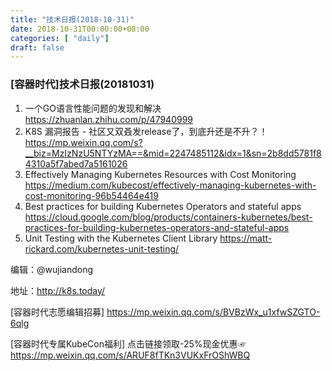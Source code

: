 ```yaml
--- 
title: "技术日报(2018-10-31)" 
date: 2018-10-31T00:00:00+08:00
categories: [ "daily"]
draft: false
---
```

### [容器时代]技术日报(20181031)

1. 一个GO语言性能问题的发现和解决 <https://zhuanlan.zhihu.com/p/47940999>
2. K8S 漏洞报告 - 社区又双叒发release了，到底升还是不升？！ <https://mp.weixin.qq.com/s?__biz=MzIzNzU5NTYzMA==&mid=2247485112&idx=1&sn=2b8dd5781f84310a5f7abed7a5161026>
3. Effectively Managing Kubernetes Resources with Cost Monitoring <https://medium.com/kubecost/effectively-managing-kubernetes-with-cost-monitoring-96b54464e419>
4. Best practices for building Kubernetes Operators and stateful apps  <https://cloud.google.com/blog/products/containers-kubernetes/best-practices-for-building-kubernetes-operators-and-stateful-apps>
5. Unit Testing with the Kubernetes Client Library <https://matt-rickard.com/kubernetes-unit-testing/>

编辑：@wujiandong

地址：<http://k8s.today/>

[容器时代志愿编辑招募] <https://mp.weixin.qq.com/s/BVBzWx_u1xfwSZGTO-6qlg>

[容器时代专属KubeCon福利] 点击链接领取-25%现金优惠☞ <https://mp.weixin.qq.com/s/ARUF8fTKn3VUKxFrOShWBQ>
